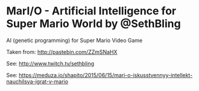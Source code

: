 # MarI/O -  Artificial Intelligence for Super Mario World by @SethBling

AI (genetic programming) for Super Mario Video Game

Taken from: http://pastebin.com/ZZmSNaHX

See: http://www.twitch.tv/sethbling

See: https://meduza.io/shapito/2015/06/15/mari-o-iskusstvennyy-intellekt-nauchilsya-igrat-v-mario
